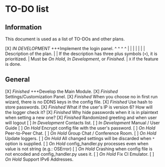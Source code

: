 # TO-DO list
## Information
This document is used as a list of TO-DOs and other plans.

 [X] _IN DEVELOPMENT_ +++Implement the login panel.
  ^       ^            ^           ^
  |       |            |           |
  |       |            | Description of the plan.
  |       | If the description has three plus symbols (`+`), it is prioritized.
  |      Must be _On Hold_, _In Development_, or _Finished_.
  |
  ``X`` if the feature is done.





## General
[X] _Finished_ +++Develop the Main Module.
[X] _Finished_ Settings/Customization Panel.
[X] _Finished_ When you choose no in first run wizard, there is no DDNS keys in the config file.
[X] _Finished_ Use hash to store passwords.
[X] _Finished_ What if the user's IP is version 6? How will the logger check it?
[X] _Finished_ Why hide passwords when it is in plaintext when setting a new one?
[X] _Finished_ Randomized greeting and when user will logout
[ ] _In Development_ Contacts list.
[ ] _In Development_ Manual / User Guide
[ ] _On Hold_ Encrypt config file with the user's password.
[ ] _On Hold_ Peer-to-Peer Chat.
[ ] _On Hold_ Group Chat / Conference Room.
[ ] _On Hold_ Update loggers.
[ ] _On Hold_ All changed settings will be discarded when `*` option is supplied.
[ ] _On Hold_ config_handler.py processes even when value is not string (e.g.: OSError)
[ ] _On Hold_ Crashing when config file is not encoded and config_handler.py uses it.
[ ] _On Hold_ Fix CI Emulator.
[ ] _On Hold_ Support IPv6 Addresses.